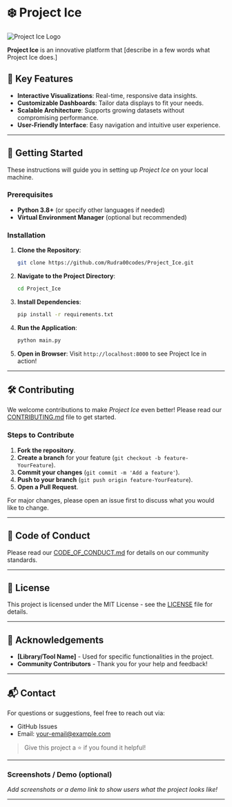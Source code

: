 # ❄️ Project Ice

![Project Ice Logo](https://yourlogoimageurl.com) <!-- Add a logo if available -->

**Project Ice** is an innovative platform that [describe in a few words what Project Ice does.]

## 🚀 Key Features

- **Interactive Visualizations**: Real-time, responsive data insights.
- **Customizable Dashboards**: Tailor data displays to fit your needs.
- **Scalable Architecture**: Supports growing datasets without compromising performance.
- **User-Friendly Interface**: Easy navigation and intuitive user experience.

---

## 🎯 Getting Started

These instructions will guide you in setting up *Project Ice* on your local machine.

### Prerequisites

- **Python 3.8+** (or specify other languages if needed)
- **Virtual Environment Manager** (optional but recommended)

### Installation

1. **Clone the Repository**:
   ```bash
   git clone https://github.com/Rudra00codes/Project_Ice.git
   ```
2. **Navigate to the Project Directory**:
   ```bash
   cd Project_Ice
   ```
3. **Install Dependencies**:
   ```bash
   pip install -r requirements.txt
   ```
4. **Run the Application**:
   ```bash
   python main.py
   ```
5. **Open in Browser**: Visit `http://localhost:8000` to see Project Ice in action!

---

## 🛠️ Contributing

We welcome contributions to make *Project Ice* even better! Please read our [CONTRIBUTING.md](CONTRIBUTING.md) file to get started.

### Steps to Contribute

1. **Fork the repository**.
2. **Create a branch** for your feature (`git checkout -b feature-YourFeature`).
3. **Commit your changes** (`git commit -m 'Add a feature'`).
4. **Push to your branch** (`git push origin feature-YourFeature`).
5. **Open a Pull Request**.

For major changes, please open an issue first to discuss what you would like to change.

---

## 🤝 Code of Conduct

Please read our [CODE_OF_CONDUCT.md](CODE_OF_CONDUCT.md) for details on our community standards.

---

## 📄 License

This project is licensed under the MIT License - see the [LICENSE](LICENSE) file for details.

---

## 📢 Acknowledgements

- **[Library/Tool Name]** - Used for specific functionalities in the project.
- **Community Contributors** - Thank you for your help and feedback!

---

## 📬 Contact

For questions or suggestions, feel free to reach out via:
- GitHub Issues
- Email: [your-email@example.com](mailto:your-email@example.com)

> Give this project a ⭐️ if you found it helpful!

--- 

### Screenshots / Demo (optional)

*Add screenshots or a demo link to show users what the project looks like!*

---
